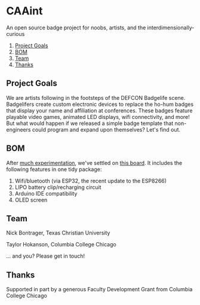 # CAAint
An open source badge project for noobs, artists, and the interdimensionally-curious

1. [Project Goals](#project-goals)
2. [BOM](#bom)
3. [Team](#team)
4. [Thanks](#thanks)

## Project Goals
We are artists following in the footsteps of the DEFCON Badgelife scene. Badgelifers create custom electronic devices to replace the ho-hum badges that display your name and affiliation at conferences. These badges feature playable video games, animated LED displays, wifi connectivity, and more! But what would happen if we released a simple badge template that non-engineers could program and expand upon themselves? Let's find out.

## BOM
After [much experimentation](/Archive), we've settled on [this board](https://www.aliexpress.com/item/TTGO-ESP8266-ESP32-0-96-0-96-inch-OLED-Display-WiFi-Bluetooth-18650-Lithium-Battery-Shield/32839517061.html?spm=a2g0s.9042311.0.0.qXU7bh). It includes the following features in one tidy package:

1. Wifi/bluetooth (via ESP32, the recent update to the ESP8266)
2. LIPO battery clip/recharging circuit
3. Arduino IDE compatibility
4. OLED screen

## Team
Nick Bontrager, Texas Christian University

Taylor Hokanson, Columbia College Chicago

... and you? Please get in touch!

## Thanks
Supported in part by a generous Faculty Development Grant from Columbia College Chicago

